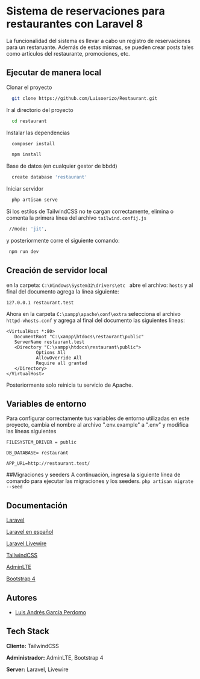 # Sistema de reservaciones para restaurantes con Laravel 8

La funcionalidad del sistema es llevar a cabo un registro de reservaciones para un restaruante.
Además de estas mismas, se pueden crear posts tales como artículos del restaurante, promociones, etc.

## Ejecutar de manera local

Clonar el proyecto
```bash
  git clone https://github.com/Luisoerizo/Restaurant.git
```

Ir al directorio del proyecto

```bash
  cd restaurant
```

Instalar las dependencias

```bash
  composer install
```
```bash
  npm install
```

Base de datos (en cualquier gestor de bbdd)
```bash
  create database 'restaurant'
```

Iniciar servidor
```bash
  php artisan serve
```

Si los estilos de TailwindCSS no te cargan correctamente, elimina  o comenta la primera línea del archivo ```tailwind.confij.js```
```bash
 //mode: 'jit',
```
y posteriormente corre el siguiente comando:
```bash
 npm run dev
```
## Creación de servidor local
en la carpeta:  ```C:\Windows\System32\drivers\etc ``` abre el archivo: ```hosts```
y al final del documento agrega la línea siguiente: 

```127.0.0.1 restaurant.test```

Ahora en la carpeta  ```C:\xampp\apache\conf\extra``` selecciona el archivo 
 ```httpd-vhosts.conf``` y agrega al final del documento las siguientes líneas:
 ```
<VirtualHost *:80>
    DocumentRoot "C:\xampp\htdocs\restaurant\public"
    ServerName restaurant.test
    <Directory "C:\xampp\htdocs\restaurant\public">
            Options All
            AllowOverride All
            Require all granted
    </Directory>
</VirtualHost>
```

Posteriormente solo reinicia tu servicio de Apache.

## Variables de entorno

Para configurar correctamente tus variables de entorno utilizadas en este proyecto, cambia el nombre al archivo ".env.example" a  ".env" y modifica las líneas siguientes

`FILESYSTEM_DRIVER = public` 

`DB_DATABASE= restaurant`

`APP_URL=http://restaurant.test/`

##Migraciones y seeders
A continuación, ingresa la siguiente línea de comando para ejecutar las migraciones y los seeders. 
```php artisan migrate --seed```


## Documentación

[Laravel](https://laravel.com/docs/8.x)

[Laravel en español](https://codersfree.com/documentacion/laravel-espa%C3%B1ol)

[Laravel Livewire](https://laravel-livewire.com/)

[TailwindCSS](https://tailwindcss.com/docs)

[AdminLTE](https://github.com/jeroennoten/Laravel-AdminLTE)

[Bootstrap 4](https://getbootstrap.com/docs/4.0/getting-started/introduction/)

## Autores

- [Luis Andrés García Perdomo](https://www.github.com/luisoerizo)

## Tech Stack

**Cliente:**  TailwindCSS

**Administrador:** AdminLTE, Bootstrap 4

**Server:** Laravel, Livewire

  
